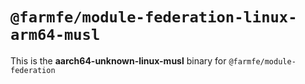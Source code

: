 # `@farmfe/module-federation-linux-arm64-musl`

This is the **aarch64-unknown-linux-musl** binary for `@farmfe/module-federation`
